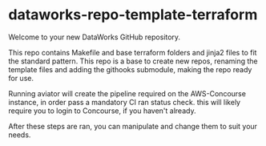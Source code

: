# dataworks-repo-template-terraform
Welcome to your new DataWorks GitHub repository.

This repo contains Makefile and base terraform folders and jinja2 files to fit the standard pattern.
This repo is a base to create new repos, renaming the template files and adding the githooks submodule, making the repo ready for use.

Running aviator will create the pipeline required on the AWS-Concourse instance, in order pass a mandatory CI ran status check.  this will likely require you to login to Concourse, if you haven't already.

After these steps are ran, you can manipulate and change them to suit your needs.